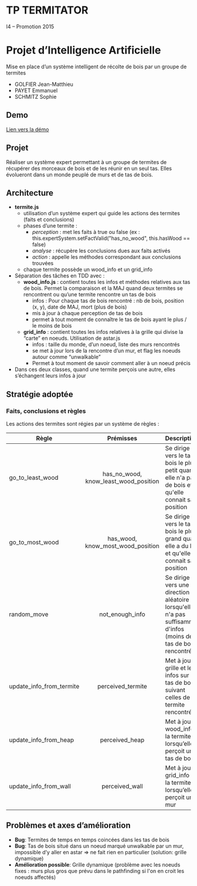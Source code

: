 TP TERMITATOR
===========

 I4 – Promotion 2015

# Projet d’Intelligence Artificielle
Mise en place d’un système intelligent de récolte de bois par un groupe de termites

* GOLFIER Jean-Matthieu
* PAYET Emmanuel
* SCHMITZ Sophie

## Demo

[Lien vers la démo](http://epayet.github.io/tp_termites)

## Projet

Réaliser un système expert permettant à un groupe de termites de récupérer des morceaux de bois et de les réunir en un seul tas. Elles évolueront dans un monde peuplé de murs et de tas de bois.

## Architecture

* **termite.js**
  * utilisation d’un système expert qui guide les actions des termites (faits et conclusions)
  * phases d’une termite :
    * _perception_ : met les faits à true ou false (ex :  this.expertSystem.setFactValid("has_no_wood", this.hasWood == false)
    * _analyse_ : récupère les conclusions dues aux faits activés
    * _action_ : appelle les méthodes correspondant aux conclusions trouvées 
  * chaque termite possède un wood_info et un grid_info
* Séparation des tâches en TDD avec :
  * **wood_info.js** : contient toutes les infos et méthodes relatives aux tas de bois. Permet la comparaison et la MAJ quand deux termites se rencontrent ou qu’une termite rencontre un tas de bois
    * infos : Pour chaque tas de bois rencontré : nb de bois, position (x, y), date de MAJ, mort (plus de bois)
    * mis à jour à chaque perception de tas de bois
    * permet à tout moment de connaître le tas de bois ayant le plus / le moins de bois
  * **grid_info** : contient toutes les infos relatives à la grille qui divise la “carte” en noeuds. Utilisation de astar.js
    * infos : taille du monde, d’un noeud, liste des murs rencontrés
    * se met à jour lors de la rencontre d’un mur, et flag les noeuds autour comme “unwalkable”
    * Permet à tout moment de savoir comment aller à un noeud précis
* Dans ces deux classes, quand une termite perçois une autre, elles s’échangent leurs infos à jour

## Stratégie adoptée

### Faits, conclusions et règles

Les actions des termites sont régies par un système de règles :

| Règle        | Prémisses           | Description  |
| ------------- |:-------------:|:----- |
| go_to_least_wood      | has_no_wood, know_least_wood_position | Se dirige vers le tas de bois le plus petit quand elle n'a pas de bois et qu'elle connait sa position |
| go_to_most_wood      | has_wood, know_most_wood_position      |   Se dirige vers le tas de bois le plus grand quand elle a du bois et qu'elle connait sa position |
| random_move | not_enough_info      |    Se dirige vers une direction aléatoire lorsqu'elle n'a pas suffisamment d'infos (moins de 2 tas de bois rencontrés) |
| update_info_from_termite | perceived_termite      |    Met à jour la grille et les infos sur les tas de bois suivant celles de la termite rencontrée |
| update_info_from_heap | perceived_heap     |    Met à jour la wood_info de la termite lorsqu’elle perçoit un tas de bois |
| update_info_from_wall | perceived_wall      |    Met à jour la grid_info de la termite lorsqu’elle perçoit un mur |

## Problèmes et axes d’amélioration

* __Bug__: Termites de temps en temps coincées dans les tas de bois
* __Bug__: Tas de bois situé dans un noeud marqué unwalkable par un mur, impossible d’y aller en astar => ne fait rien en particulier (solution: grille dynamique)
* __Amélioration possible__: Grille dynamique (problème avec les noeuds fixes : murs plus gros que prévu dans le pathfinding si l'on en croit les noeuds affectés)
